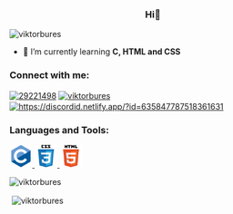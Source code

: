 <h3 align="center">Hi👋</h3>

<p align="left"> <img src="https://komarev.com/ghpvc/?username=viktorbures&label=Profile%20views&color=0e75b6&style=flat" alt="viktorbures" /> </p>

- 🌱 I’m currently learning **C, HTML and CSS**

<h3 align="left">Connect with me:</h3>
<p align="left">
<a href="https://stackoverflow.com/users/29221498" target="blank"><img align="center" src="https://raw.githubusercontent.com/rahuldkjain/github-profile-readme-generator/master/src/images/icons/Social/stack-overflow.svg" alt="29221498" height="30" width="40" /></a>
<a href="https://www.leetcode.com/viktorbures" target="blank"><img align="center" src="https://raw.githubusercontent.com/rahuldkjain/github-profile-readme-generator/master/src/images/icons/Social/leet-code.svg" alt="viktorbures" height="30" width="40" /></a>
<a href="https://discordid.netlify.app/?id=635847787518361631" target="blank"><img align="center" src="https://raw.githubusercontent.com/rahuldkjain/github-profile-readme-generator/master/src/images/icons/Social/discord.svg" alt="https://discordid.netlify.app/?id=635847787518361631" height="30" width="40" /></a>
</p>

<h3 align="left">Languages and Tools:</h3>
<p align="left"> <a href="https://www.cprogramming.com/" target="_blank" rel="noreferrer"> <img src="https://raw.githubusercontent.com/devicons/devicon/master/icons/c/c-original.svg" alt="c" width="40" height="40"/> </a> <a href="https://www.w3schools.com/css/" target="_blank" rel="noreferrer"> <img src="https://raw.githubusercontent.com/devicons/devicon/master/icons/css3/css3-original-wordmark.svg" alt="css3" width="40" height="40"/> </a> <a href="https://www.w3.org/html/" target="_blank" rel="noreferrer"> <img src="https://raw.githubusercontent.com/devicons/devicon/master/icons/html5/html5-original-wordmark.svg" alt="html5" width="40" height="40"/> </a> </p>


<p><img align="left" src="https://github-readme-stats.vercel.app/api/top-langs?username=viktorbures&show_icons=true&locale=en&layout=compact" alt="viktorbures" /></p>

<br>

<p>&nbsp;<img align="center" src="https://github-readme-stats.vercel.app/api?username=viktorbures&show_icons=true&locale=en" alt="viktorbures" /></p>





